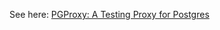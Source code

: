 See here: [PGProxy: A Testing Proxy for Postgres](http://mcfunley.com/469/pgproxy-a-testing-proxy-for-postgres)

